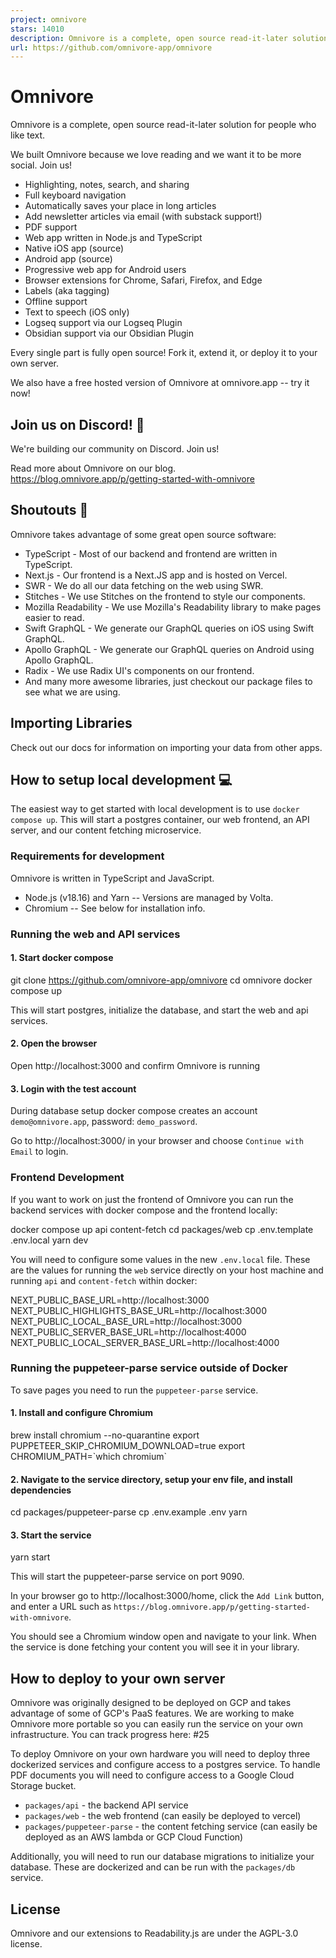 ```yaml
---
project: omnivore
stars: 14010
description: Omnivore is a complete, open source read-it-later solution for people who like reading.
url: https://github.com/omnivore-app/omnivore
---
```


Omnivore
========

Omnivore is a complete, open source read-it-later solution for people who like text.

We built Omnivore because we love reading and we want it to be more social. Join us!

-   Highlighting, notes, search, and sharing
-   Full keyboard navigation
-   Automatically saves your place in long articles
-   Add newsletter articles via email (with substack support!)
-   PDF support
-   Web app written in Node.js and TypeScript
-   Native iOS app (source)
-   Android app (source)
-   Progressive web app for Android users
-   Browser extensions for Chrome, Safari, Firefox, and Edge
-   Labels (aka tagging)
-   Offline support
-   Text to speech (iOS only)
-   Logseq support via our Logseq Plugin
-   Obsidian support via our Obsidian Plugin

Every single part is fully open source! Fork it, extend it, or deploy it to your own server.

We also have a free hosted version of Omnivore at omnivore.app -- try it now!

Join us on Discord! 💬
----------------------

We're building our community on Discord. Join us!

Read more about Omnivore on our blog. https://blog.omnivore.app/p/getting-started-with-omnivore

Shoutouts 🎉
------------

Omnivore takes advantage of some great open source software:

-   TypeScript - Most of our backend and frontend are written in TypeScript.
-   Next.js - Our frontend is a Next.JS app and is hosted on Vercel.
-   SWR - We do all our data fetching on the web using SWR.
-   Stitches - We use Stitches on the frontend to style our components.
-   Mozilla Readability - We use Mozilla's Readability library to make pages easier to read.
-   Swift GraphQL - We generate our GraphQL queries on iOS using Swift GraphQL.
-   Apollo GraphQL - We generate our GraphQL queries on Android using Apollo GraphQL.
-   Radix - We use Radix UI's components on our frontend.
-   And many more awesome libraries, just checkout our package files to see what we are using.

Importing Libraries
-------------------

Check out our docs for information on importing your data from other apps.

How to setup local development 💻
---------------------------------

The easiest way to get started with local development is to use `docker compose up`. This will start a postgres container, our web frontend, an API server, and our content fetching microservice.

### Requirements for development

Omnivore is written in TypeScript and JavaScript.

-   Node.js (v18.16) and Yarn -- Versions are managed by Volta.
-   Chromium -- See below for installation info.

### Running the web and API services

#### 1\. Start docker compose

git clone https://github.com/omnivore-app/omnivore
cd omnivore
docker compose up

This will start postgres, initialize the database, and start the web and api services.

#### 2\. Open the browser

Open http://localhost:3000 and confirm Omnivore is running

#### 3\. Login with the test account

During database setup docker compose creates an account `demo@omnivore.app`, password: `demo_password`.

Go to http://localhost:3000/ in your browser and choose `Continue with Email` to login.

### Frontend Development

If you want to work on just the frontend of Omnivore you can run the backend services with docker compose and the frontend locally:

docker compose up api content-fetch
cd packages/web
cp .env.template .env.local
yarn dev

You will need to configure some values in the new `.env.local` file. These are the values for running the `web` service directly on your host machine and running `api` and `content-fetch` within docker:

NEXT\_PUBLIC\_BASE\_URL=http://localhost:3000
NEXT\_PUBLIC\_HIGHLIGHTS\_BASE\_URL=http://localhost:3000
NEXT\_PUBLIC\_LOCAL\_BASE\_URL=http://localhost:3000
NEXT\_PUBLIC\_SERVER\_BASE\_URL=http://localhost:4000
NEXT\_PUBLIC\_LOCAL\_SERVER\_BASE\_URL=http://localhost:4000

### Running the puppeteer-parse service outside of Docker

To save pages you need to run the `puppeteer-parse` service.

#### 1\. Install and configure Chromium

brew install chromium --no-quarantine
export PUPPETEER\_SKIP\_CHROMIUM\_DOWNLOAD=true
export CHROMIUM\_PATH=\`which chromium\`

#### 2\. Navigate to the service directory, setup your env file, and install dependencies

cd packages/puppeteer-parse
cp .env.example .env
yarn

#### 3\. Start the service

yarn start

This will start the puppeteer-parse service on port 9090.

In your browser go to http://localhost:3000/home, click the `Add Link` button, and enter a URL such as `https://blog.omnivore.app/p/getting-started-with-omnivore`.

You should see a Chromium window open and navigate to your link. When the service is done fetching your content you will see it in your library.

How to deploy to your own server
--------------------------------

Omnivore was originally designed to be deployed on GCP and takes advantage of some of GCP's PaaS features. We are working to make Omnivore more portable so you can easily run the service on your own infrastructure. You can track progress here: #25

To deploy Omnivore on your own hardware you will need to deploy three dockerized services and configure access to a postgres service. To handle PDF documents you will need to configure access to a Google Cloud Storage bucket.

-   `packages/api` - the backend API service
-   `packages/web` - the web frontend (can easily be deployed to vercel)
-   `packages/puppeteer-parse` - the content fetching service (can easily be deployed as an AWS lambda or GCP Cloud Function)

Additionally, you will need to run our database migrations to initialize your database. These are dockerized and can be run with the `packages/db` service.

License
-------

Omnivore and our extensions to Readability.js are under the AGPL-3.0 license.
